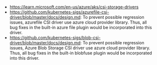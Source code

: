 - https://learn.microsoft.com/en-us/azure/aks/csi-storage-drivers
- https://github.com/kubernetes-sigs/azurefile-csi-driver/blob/master/docs/design.md: To prevent possible regression issues, azurefile CSI driver use azure cloud provider library. Thus, all bug fixes in the built-in azure file plugin would be incorporated into this driver.
- https://github.com/kubernetes-sigs/blob-csi-driver/blob/master/docs/design.md: To prevent possible regression issues, Azure Blob Storage CSI driver use azure cloud provider library. Thus, all bug fixes in the built-in blobfuse plugin would be incorporated into this driver.
